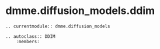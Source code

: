 # dmme.diffusion_models.ddim

```{eval-rst}
.. currentmodule:: dmme.diffusion_models

.. autoclass:: DDIM
    :members:
```
